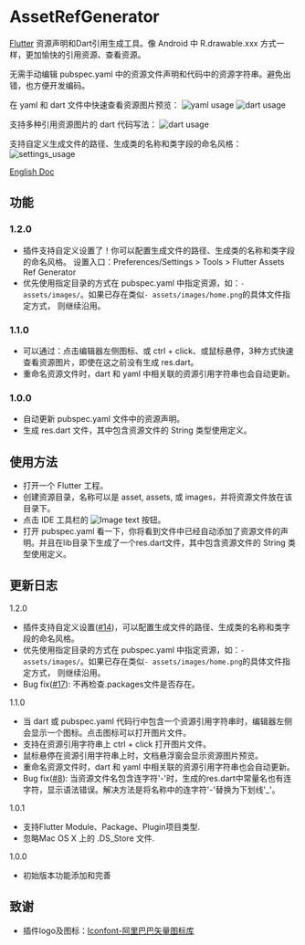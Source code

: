 # AssetRefGenerator
[Flutter][1] 资源声明和Dart引用生成工具。像 Android 中 R.drawable.xxx 方式一样，更加愉快的引用资源、查看资源。

无需手动编辑 pubspec.yaml 中的资源文件声明和代码中的资源字符串。避免出错，也方便开发编码。

在 yaml 和 dart 文件中快速查看资源图片预览：
![yaml usage](https://andrewshen812.github.io/AssetRefGenerator/usage_yaml.gif)
![dart usage](https://andrewshen812.github.io/AssetRefGenerator/usage_dart.gif)

支持多种引用资源图片的 dart 代码写法：
![dart usage](https://andrewshen812.github.io/AssetRefGenerator/usage_dev.gif)

支持自定义生成文件的路径、生成类的名称和类字段的命名风格：
![settings_usage](https://andrewshen812.github.io/AssetRefGenerator/usage_settings.gif)

[English Doc][2]

## 功能
### 1.2.0
 - 插件支持自定义设置了！你可以配置生成文件的路径、生成类的名称和类字段的命名风格。
  设置入口：Preferences/Settings > Tools > Flutter Assets Ref Generator
 - 优先使用指定目录的方式在 pubspec.yaml 中指定资源，如：`- assets/images/`。如果已存在类似`- assets/images/home.png`的具体文件指定方式，
则继续沿用。
### 1.1.0
 - 可以通过：点击编辑器左侧图标、或 ctrl + click、或鼠标悬停，3种方式快速查看资源图片，即使在这之前没有生成 res.dart。
 - 重命名资源文件时，dart 和 yaml 中相关联的资源引用字符串也会自动更新。
### 1.0.0
 - 自动更新 pubspec.yaml 文件中的资源声明。
 - 生成 res.dart 文件，其中包含资源文件的 String 类型使用定义。

## 使用方法
 - 打开一个 Flutter 工程。
 - 创建资源目录，名称可以是 asset, assets, 或 images，并将资源文件放在该目录下。
 - 点击 IDE 工具栏的 ![Image text](https://andrewshen812.github.io/AssetRefGenerator/genAssetRef.svg) 按钮。
 - 打开 pubspec.yaml 看一下，你将看到文件中已经自动添加了资源文件的声明。并且在lib目录下生成了一个res.dart文件，其中包含资源文件的 String 类型使用定义。

## 更新日志
1.2.0
 - 插件支持自定义设置([#14][5])，可以配置生成文件的路径、生成类的名称和类字段的命名风格。
 - 优先使用指定目录的方式在 pubspec.yaml 中指定资源，如：`- assets/images/`。如果已存在类似`- assets/images/home.png`的具体文件指定方式，
   则继续沿用。
 - Bug fix([#17][5]): 不再检查.packages文件是否存在。

1.1.0
 - 当 dart 或 pubspec.yaml 代码行中包含一个资源引用字符串时，编辑器左侧会显示一个图标。点击图标可以打开图片文件。
 - 支持在资源引用字符串上 ctrl + click 打开图片文件。
 - 鼠标悬停在资源引用字符串上时，文档悬浮窗会显示资源图片预览。
 - 重命名资源文件时，dart 和 yaml 中相关联的资源引用字符串也会自动更新。
 - Bug fix([#8][4]): 当资源文件名包含连字符'-'时，生成的res.dart中常量名也有连字符，显示语法错误。解决方法是将名称中的连字符'-'替换为下划线'_'。

1.0.1
 - 支持Flutter Module、Package、Plugin项目类型.
 - 忽略Mac OS X 上的 .DS_Store 文件.
 
1.0.0
 - 初始版本功能添加和完善

## 致谢
 - 插件logo及图标：[Iconfont-阿里巴巴矢量图标库][3]
 
[1]:https://flutterchina.club/
[2]:https://github.com/AndrewShen812/AssetsRefGenerator
[3]:https://www.iconfont.cn/search/index?q=flutter
[4]:https://github.com/AndrewShen812/AssetsRefGenerator/issues/8
[5]:https://github.com/AndrewShen812/AssetsRefGenerator/issues/14
[6]:https://github.com/AndrewShen812/AssetsRefGenerator/issues/17
